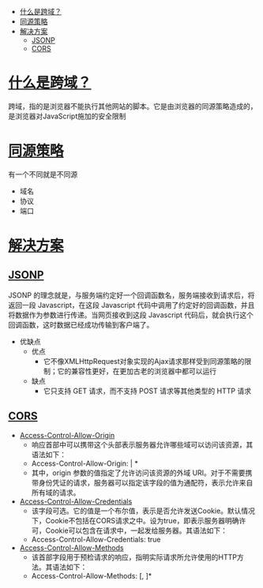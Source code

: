 
* [<a href="#">什么是跨域？</a>](#什么是跨域)
* [<a href="#">同源策略</a>](#同源策略)
* [<a href="#">解决方案</a>](#解决方案)
  * [<a href="#">JSONP</a>](#jsonp)
  * [<a href="#">CORS</a>](#cors)


# [什么是跨域？](#)
跨域，指的是浏览器不能执行其他网站的脚本。它是由浏览器的同源策略造成的，是浏览器对JavaScript施加的安全限制

# [同源策略](#)
有一个不同就是不同源
- 域名
- 协议
- 端口
# [解决方案](#)
## [JSONP](#)
JSONP 的理念就是，与服务端约定好一个回调函数名，服务端接收到请求后，将返回一段 Javascript，在这段 Javascript 代码中调用了约定好的回调函数，并且将数据作为参数进行传递。当网页接收到这段 Javascript 代码后，就会执行这个回调函数，这时数据已经成功传输到客户端了。
- 优缺点
  - 优点
    - 它不像XMLHttpRequest对象实现的Ajax请求那样受到同源策略的限制；它的兼容性更好，在更加古老的浏览器中都可以运行
  - 缺点
    - 它只支持 GET 请求，而不支持 POST 请求等其他类型的 HTTP 请求
## [CORS](#)
- [Access-Control-Allow-Origin](#)
  - 响应首部中可以携带这个头部表示服务器允许哪些域可以访问该资源，其语法如下：
  - Access-Control-Allow-Origin: <origin> | *
  - 其中，origin 参数的值指定了允许访问该资源的外域 URI。对于不需要携带身份凭证的请求，服务器可以指定该字段的值为通配符，表示允许来自所有域的请求。
- [Access-Control-Allow-Credentials](#)
  - 该字段可选。它的值是一个布尔值，表示是否允许发送Cookie。默认情况下，Cookie不包括在CORS请求之中。设为true，即表示服务器明确许可，Cookie可以包含在请求中，一起发给服务器。其语法如下：
  - Access-Control-Allow-Credentials: true
- [Access-Control-Allow-Methods](#)
  - 该首部字段用于预检请求的响应，指明实际请求所允许使用的HTTP方法。其语法如下：
  - Access-Control-Allow-Methods: <method>[, <method>]*